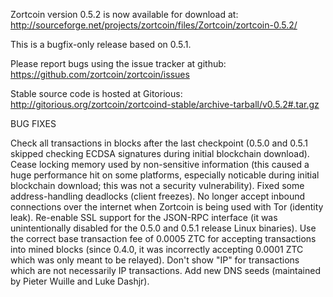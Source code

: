 Zortcoin version 0.5.2 is now available for download at:
http://sourceforge.net/projects/zortcoin/files/Zortcoin/zortcoin-0.5.2/

This is a bugfix-only release based on 0.5.1.

Please report bugs using the issue tracker at github:
https://github.com/zortcoin/zortcoin/issues

Stable source code is hosted at Gitorious:
http://gitorious.org/zortcoin/zortcoind-stable/archive-tarball/v0.5.2#.tar.gz

BUG FIXES

Check all transactions in blocks after the last checkpoint (0.5.0 and 0.5.1 skipped checking ECDSA signatures during initial blockchain download).
Cease locking memory used by non-sensitive information (this caused a huge performance hit on some platforms, especially noticable during initial blockchain download; this was
not a security vulnerability).
Fixed some address-handling deadlocks (client freezes).
No longer accept inbound connections over the internet when Zortcoin is being used with Tor (identity leak).
Re-enable SSL support for the JSON-RPC interface (it was unintentionally disabled for the 0.5.0 and 0.5.1 release Linux binaries).
Use the correct base transaction fee of 0.0005 ZTC for accepting transactions into mined blocks (since 0.4.0, it was incorrectly accepting 0.0001 ZTC which was only meant to be relayed).
Don't show "IP" for transactions which are not necessarily IP transactions.
Add new DNS seeds (maintained by Pieter Wuille and Luke Dashjr).
